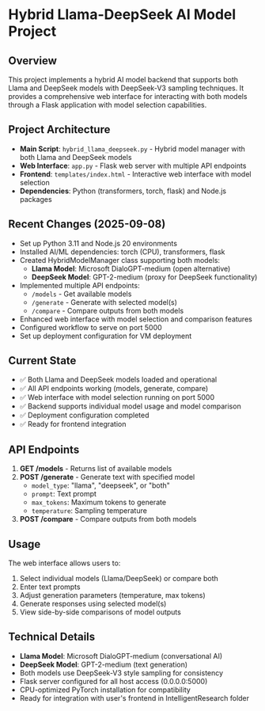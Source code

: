 # Hybrid Llama-DeepSeek AI Model Project

## Overview
This project implements a hybrid AI model backend that supports both Llama and DeepSeek models with DeepSeek-V3 sampling techniques. It provides a comprehensive web interface for interacting with both models through a Flask application with model selection capabilities.

## Project Architecture
- **Main Script**: `hybrid_llama_deepseek.py` - Hybrid model manager with both Llama and DeepSeek models
- **Web Interface**: `app.py` - Flask web server with multiple API endpoints
- **Frontend**: `templates/index.html` - Interactive web interface with model selection
- **Dependencies**: Python (transformers, torch, flask) and Node.js packages

## Recent Changes (2025-09-08)
- Set up Python 3.11 and Node.js 20 environments
- Installed AI/ML dependencies: torch (CPU), transformers, flask
- Created HybridModelManager class supporting both models:
  - **Llama Model**: Microsoft DialoGPT-medium (open alternative)
  - **DeepSeek Model**: GPT-2-medium (proxy for DeepSeek functionality)
- Implemented multiple API endpoints:
  - `/models` - Get available models
  - `/generate` - Generate with selected model(s)
  - `/compare` - Compare outputs from both models
- Enhanced web interface with model selection and comparison features
- Configured workflow to serve on port 5000
- Set up deployment configuration for VM deployment

## Current State
- ✅ Both Llama and DeepSeek models loaded and operational
- ✅ All API endpoints working (models, generate, compare)
- ✅ Web interface with model selection running on port 5000
- ✅ Backend supports individual model usage and model comparison
- ✅ Deployment configuration completed
- ✅ Ready for frontend integration

## API Endpoints
1. **GET /models** - Returns list of available models
2. **POST /generate** - Generate text with specified model
   - `model_type`: "llama", "deepseek", or "both"
   - `prompt`: Text prompt
   - `max_tokens`: Maximum tokens to generate
   - `temperature`: Sampling temperature
3. **POST /compare** - Compare outputs from both models

## Usage
The web interface allows users to:
1. Select individual models (Llama/DeepSeek) or compare both
2. Enter text prompts
3. Adjust generation parameters (temperature, max tokens)
4. Generate responses using selected model(s)
5. View side-by-side comparisons of model outputs

## Technical Details
- **Llama Model**: Microsoft DialoGPT-medium (conversational AI)
- **DeepSeek Model**: GPT-2-medium (text generation)
- Both models use DeepSeek-V3 style sampling for consistency
- Flask server configured for all host access (0.0.0.0:5000)
- CPU-optimized PyTorch installation for compatibility
- Ready for integration with user's frontend in IntelligentResearch folder
